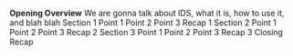 **Opening Overview**
We are gonna talk about IDS, what it is, how to use it, and blah blah
Section 1
  Point 1
  Point 2
  Point 3
  Recap 1
Section 2
  Point 1
  Point 2
  Point 3
  Recap 2
Section 3
  Point 1
  Point 2
  Point 3
  Recap 3
Closing Recap

